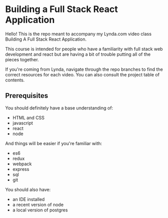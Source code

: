 # Building a Full Stack React Application

Hello! This is the repo meant to accompany my Lynda.com video class Building A Full Stack React Application.

This course is intended for people who have a familiarity with full stack web development and react but are having a bit of trouble putting all of the pieces together.

If you're coming from Lynda, navigate through the repo branches to find the correct resources for each video. You can also consult the project table of contents.

## Prerequisites

You should definitely have a base understanding of:
 * HTML and CSS
 * javascript
 * react
 * node

And things will be easier if you're familiar with:
  * es6
  * redux
  * webpack
  * express
  * sql
  * git

You should also have:
  * an IDE installed
  * a recent version of node
  * a local version of postgres
  
